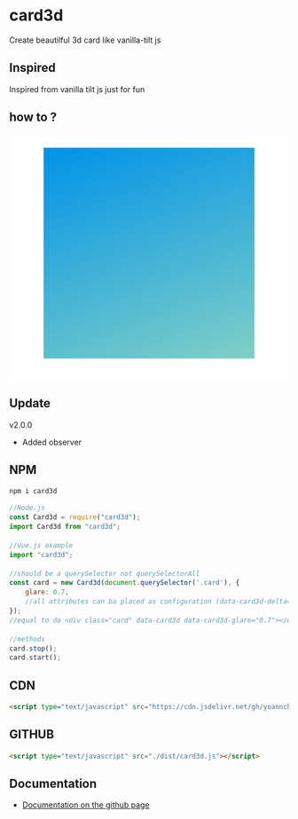 # card3d
Create beautilful 3d card like vanilla-tilt js

## Inspired

Inspired from vanilla tilt js just for fun

## how to ?

<img src="./assets/Animation.gif" alt="GIF ANIMATION"></img>

## Update
v2.0.0
- Added observer

## NPM
```
npm i card3d
```
```js
//Node.js
const Card3d = require("card3d");
import Card3d from "card3d";

//Vue.js example
import "card3d";

//should be a querySelector not querySelectorAll
const card = new Card3d(document.querySelector('.card'), {
    glare: 0.7,
    //all attributes can ba placed as configuration (data-card3d-delta="0.8" -> delta: 0.8)
});
//equal to do <div class="card" data-card3d data-card3d-glare="0.7"></div>

//methods
card.stop();
card.start();
```

## CDN
```html
<script type="text/javascript" src="https://cdn.jsdelivr.net/gh/yoannchb-pro/Card3d/dist/card3d.min.js"></script>
```

## GITHUB
```html
<script type="text/javascript" src="./dist/card3d.js"></script>
```

## Documentation

- [Documentation on the github page](https://yoannchb-pro.github.io/card3d/index.html)